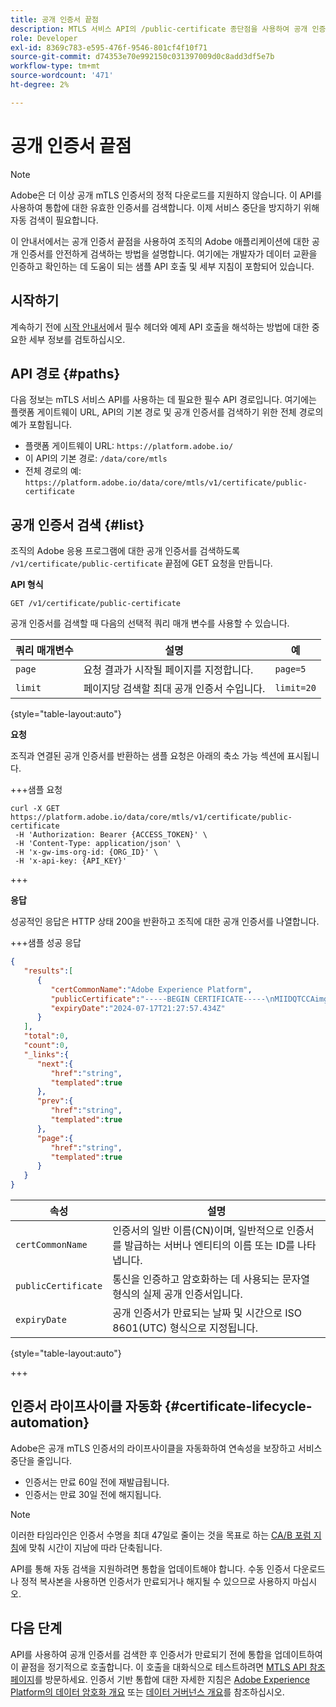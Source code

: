 ```yaml
---
title: 공개 인증서 끝점
description: MTLS 서비스 API의 /public-certificate 종단점을 사용하여 공개 인증서를 검색하는 방법을 알아봅니다.
role: Developer
exl-id: 8369c783-e595-476f-9546-801cf4f10f71
source-git-commit: d74353e70e992150c031397009d0c8add3df5e7b
workflow-type: tm+mt
source-wordcount: '471'
ht-degree: 2%

---
```


# 공개 인증서 끝점

>[!NOTE]
>
>Adobe은 더 이상 공개 mTLS 인증서의 정적 다운로드를 지원하지 않습니다. 이 API를 사용하여 통합에 대한 유효한 인증서를 검색합니다. 이제 서비스 중단을 방지하기 위해 자동 검색이 필요합니다.

이 안내서에서는 공개 인증서 끝점을 사용하여 조직의 Adobe 애플리케이션에 대한 공개 인증서를 안전하게 검색하는 방법을 설명합니다. 여기에는 개발자가 데이터 교환을 인증하고 확인하는 데 도움이 되는 샘플 API 호출 및 세부 지침이 포함되어 있습니다.

## 시작하기

계속하기 전에 [시작 안내서](./getting-started.md)에서 필수 헤더와 예제 API 호출을 해석하는 방법에 대한 중요한 세부 정보를 검토하십시오.

## API 경로 {#paths}

다음 정보는 mTLS 서비스 API를 사용하는 데 필요한 필수 API 경로입니다. 여기에는 플랫폼 게이트웨이 URL, API의 기본 경로 및 공개 인증서를 검색하기 위한 전체 경로의 예가 포함됩니다.

- 플랫폼 게이트웨이 URL: `https://platform.adobe.io/`
- 이 API의 기본 경로: `/data/core/mtls`
- 전체 경로의 예: `https://platform.adobe.io/data/core/mtls/v1/certificate/public-certificate`

## 공개 인증서 검색 {#list}

조직의 Adobe 응용 프로그램에 대한 공개 인증서를 검색하도록 `/v1/certificate/public-certificate` 끝점에 GET 요청을 만듭니다.

**API 형식**

```http
GET /v1/certificate/public-certificate
```

공개 인증서를 검색할 때 다음의 선택적 쿼리 매개 변수를 사용할 수 있습니다.

| 쿼리 매개변수 | 설명 | 예 |
| --------------- | ----------- | ------- |
| `page` | 요청 결과가 시작될 페이지를 지정합니다. | `page=5` |
| `limit` | 페이지당 검색할 최대 공개 인증서 수입니다. | `limit=20` |

{style="table-layout:auto"}

**요청**

조직과 연결된 공개 인증서를 반환하는 샘플 요청은 아래의 축소 가능 섹션에 표시됩니다.

+++샘플 요청

```shell
curl -X GET https://platform.adobe.io/data/core/mtls/v1/certificate/public-certificate
 -H 'Authorization: Bearer {ACCESS_TOKEN}' \
 -H 'Content-Type: application/json' \
 -H 'x-gw-ims-org-id: {ORG_ID}' \
 -H 'x-api-key: {API_KEY}' 
```

+++

**응답**

성공적인 응답은 HTTP 상태 200을 반환하고 조직에 대한 공개 인증서를 나열합니다.

+++샘플 성공 응답

```json
{
   "results":[
      {
         "certCommonName":"Adobe Experience Platform",
         "publicCertificate":"-----BEGIN CERTIFICATE-----\nMIIDQTCCAimgAwIBAgITBmyfACAfma......KJY5u89CjAwj\n-----END CERTIFICATE-----",
         "expiryDate":"2024-07-17T21:27:57.434Z"
      }
   ],
   "total":0,
   "count":0,
   "_links":{
      "next":{
         "href":"string",
         "templated":true
      },
      "prev":{
         "href":"string",
         "templated":true
      },
      "page":{
         "href":"string",
         "templated":true
      }
   }
}
```

| 속성 | 설명 |
| --- | --- |
| `certCommonName` | 인증서의 일반 이름(CN)이며, 일반적으로 인증서를 발급하는 서버나 엔티티의 이름 또는 ID를 나타냅니다. |
| `publicCertificate` | 통신을 인증하고 암호화하는 데 사용되는 문자열 형식의 실제 공개 인증서입니다. |
| `expiryDate` | 공개 인증서가 만료되는 날짜 및 시간으로 ISO 8601(UTC) 형식으로 지정됩니다. |

{style="table-layout:auto"}

+++

## 인증서 라이프사이클 자동화 {#certificate-lifecycle-automation}

Adobe은 공개 mTLS 인증서의 라이프사이클을 자동화하여 연속성을 보장하고 서비스 중단을 줄입니다.

- 인증서는 만료 60일 전에 재발급됩니다.
- 인증서는 만료 30일 전에 해지됩니다.

>[!NOTE]
>
>이러한 타임라인은 인증서 수명을 최대 47일로 줄이는 것을 목표로 하는 [CA/B 포럼 지침](https://www.digicert.com/blog/tls-certificate-lifetimes-will-officially-reduce-to-47-days)에 맞춰 시간이 지남에 따라 단축됩니다.

API를 통해 자동 검색을 지원하려면 통합을 업데이트해야 합니다. 수동 인증서 다운로드나 정적 복사본을 사용하면 인증서가 만료되거나 해지될 수 있으므로 사용하지 마십시오.

## 다음 단계

API를 사용하여 공개 인증서를 검색한 후 인증서가 만료되기 전에 통합을 업데이트하여 이 끝점을 정기적으로 호출합니다. 이 호출을 대화식으로 테스트하려면 [MTLS API 참조 페이지](https://developer.adobe.com/experience-platform-apis/references/mtls-service/)를 방문하세요. 인증서 기반 통합에 대한 자세한 지침은 [Adobe Experience Platform의 데이터 암호화 개요](../../landing/governance-privacy-security/encryption.md) 또는 [데이터 거버넌스 개요](../home.md)를 참조하십시오.
